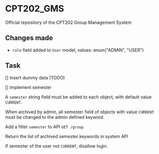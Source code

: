 # CPT202_GMS
Official repository of the CPT202 Group Management System

## Changes made

* `role` field added to `User` model, values: enum("ADMIN", "USER")

## Task

[] Insert dummy data (TODO)

[] Implement semester

A `semester` string field must be added to each object, with default value `CURRENT`. 

When archived by admin, all semester field of objects with value `CURRENT` must be changed to the admin defined keyword. 

Add a filter `semester` to API `GET /group`

Return the list of archived semester keywords in system API

If semester of the user not `CURRENT`, disallow login. 
